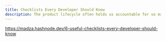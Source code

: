 ```yaml
---
title: Checklists Every Developer Should Know
description: The product lifecycle often holds us accountable for so many things. Even if you think you are aware of everything, it is always a great practice to double-check, just to be sure.
---
```


https://madza.hashnode.dev/6-useful-checklists-every-developer-should-know
